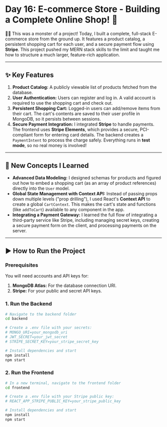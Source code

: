 # Day 16: E-commerce Store - Building a Complete Online Shop! 🛒

👨‍💻 This was a monster of a project! Today, I built a complete, full-stack E-commerce store from the ground up. It features a product catalog, a persistent shopping cart for each user, and a secure payment flow using **Stripe**. This project pushed my MERN stack skills to the limit and taught me how to structure a much larger, feature-rich application.

---

## ✨ Key Features

1.  **Product Catalog:** A publicly viewable list of products fetched from the database.
2.  **User Authentication:** Users can register and log in. A valid account is required to use the shopping cart and check out.
3.  **Persistent Shopping Cart:** Logged-in users can add/remove items from their cart. The cart's contents are saved to their user profile in MongoDB, so it persists between sessions.
4.  **Secure Payment Integration:** I integrated **Stripe** to handle payments. The frontend uses **Stripe Elements**, which provides a secure, PCI-compliant form for entering card details. The backend creates a `PaymentIntent` to process the charge safely. Everything runs in **test mode**, so no real money is involved! 
---

## 🧠 New Concepts I Learned

* **Advanced Data Modeling:** I designed schemas for products and figured out how to embed a shopping cart (as an array of product references) directly into the `User` model.
* **Global State Management with Context API:** Instead of passing props down multiple levels ("prop drilling"), I used React's **Context API** to create a global `CartContext`. This makes the cart's state and functions (like `addToCart`) available to any component in the app.
* **Integrating a Payment Gateway:** I learned the full flow of integrating a third-party service like Stripe, including managing secret keys, creating a secure payment form on the client, and processing payments on the server.

---

## ▶️ How to Run the Project

### Prerequisites

You will need accounts and API keys for:
1.  **MongoDB Atlas:** For the database connection URI.
2.  **Stripe:** For your public and secret API keys.

### 1. Run the Backend

```bash
# Navigate to the backend folder
cd backend

# Create a .env file with your secrets:
# MONGO_URI=your_mongodb_uri
# JWT_SECRET=your_jwt_secret
# STRIPE_SECRET_KEY=your_stripe_secret_key

# Install dependencies and start
npm install
npm start
```
### 2. Run the Frontend

```bash
# In a new terminal, navigate to the frontend folder
cd frontend

# Create a .env file with your Stripe public key:
# REACT_APP_STRIPE_PUBLIC_KEY=your_stripe_public_key

# Install dependencies and start
npm install
npm start
